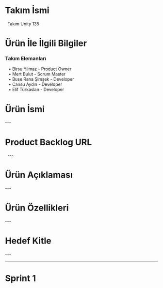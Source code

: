 <h1> Takım İsmi </h1>  &nbsp;
Takım Unity 135 &nbsp;

<h1> Ürün İle İlgili Bilgiler </h1>
<h3> Takım Elemanları </h3> 
 &nbsp;&nbsp;&nbsp;• Birsu Yılmaz	         - Product Owner <br>
 &nbsp;&nbsp;&nbsp;• Mert Bulut  	 - Scrum Master <br>
 &nbsp;&nbsp;&nbsp;• Buse Rana Şimşek	 - Developer <br>
 &nbsp;&nbsp;&nbsp;• Cansu Aydın     	 - Developer <br>
 &nbsp;&nbsp;&nbsp;• Elif Türkaslan  	 - Developer <br>
<h1> Ürün İsmi </h1>
---
<h1> Product Backlog URL </h1>  &nbsp;
---
<h1> Ürün Açıklaması </h1>
---
<h1> Ürün Özellikleri </h1>
---
<h1> Hedef Kitle </h1>
---
<hr /> 
<h1> Sprint 1 </h1>
 
